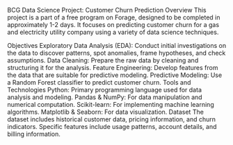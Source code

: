 BCG Data Science Project: Customer Churn Prediction
Overview
This project is a part of a free program on Forage, designed to be completed in approximately 1-2 days. It focuses on predicting customer churn for a gas and electricity utility company using a variety of data science techniques.

Objectives
Exploratory Data Analysis (EDA): Conduct initial investigations on the data to discover patterns, spot anomalies, frame hypotheses, and check assumptions.
Data Cleaning: Prepare the raw data by cleaning and structuring it for the analysis.
Feature Engineering: Develop features from the data that are suitable for predictive modeling.
Predictive Modeling: Use a Random Forest classifier to predict customer churn.
Tools and Technologies
Python: Primary programming language used for data analysis and modeling.
Pandas & NumPy: For data manipulation and numerical computation.
Scikit-learn: For implementing machine learning algorithms.
Matplotlib & Seaborn: For data visualization.
Dataset
The dataset includes historical customer data, pricing information, and churn indicators. Specific features include usage patterns, account details, and billing information.
